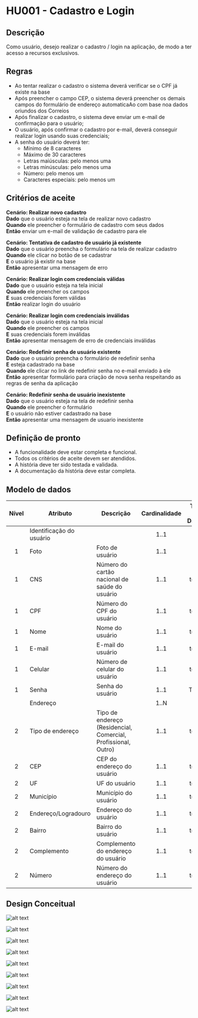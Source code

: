 # HU001 - Cadastro e Login

## Descrição

Como usuário, desejo realizar o cadastro / login na aplicação, de modo a ter acesso a recursos exclusivos.

## Regras
- Ao tentar realizar o cadastro o sistema deverá verificar se o CPF já existe na base  
- Após preencher o campo CEP, o sistema deverá preencher os demais campos do formulário de endereço automaticaAo com base noa dados oriundos dos Correios 
- Após finalizar o cadastro, o sistema deve enviar um e-mail de confirmação para o usuário; 
- O usuário, após confirmar o cadastro por e-mail, deverá conseguir realizar login usando suas credenciais; 
- A senha do usuário deverá ter: 
    - Mínimo de 8 caracteres 
    - Máximo de 30 caracteres 
    - Letras maiúsculas: pelo menos uma 
    - Letras minúsculas: pelo menos uma 
    - Número: pelo menos um 
    - Caracteres especiais: pelo menos um 

## Critérios de aceite

**Cenário: Realizar novo cadastro**  
**Dado** que o usuário esteja na tela de realizar novo cadastro  
**Quando** ele preencher o formulário de cadastro com seus dados  
**Então** enviar um e-mail de validação de cadastro para ele  

**Cenário: Tentativa de cadastro de usuário já existente**  
**Dado** que o usuário preencha o formulário na tela de realizar cadastro  
**Quando** ele clicar no botão de se cadastrar  
**E** o usuário já existir na base  
**Então** apresentar uma mensagem de erro

**Cenário: Realizar login com credenciais válidas**  
**Dado** que o usuário esteja na tela inicial  
**Quando** ele preencher os campos  
**E** suas credenciais forem válidas  
**Então** realizar login do usuário  

**Cenário: Realizar login com credenciais inválidas**  
**Dado** que o usuário esteja na tela inicial  
**Quando** ele preencher os campos  
**E** suas credenciais forem inválidas  
**Então** apresentar mensagem de erro de credenciais inválidas  

**Cenário: Redefinir senha de usuário existente**  
**Dado** que o usuário preencha o formulário de redefinir senha  
**E** esteja cadastrado na base  
**Quando** ele clicar no link de redefinir senha no e-mail enviado à ele  
**Então** apresentar formulário para criação de nova senha respeitando as regras de senha da aplicação  

**Cenário: Redefinir senha de usuário inexistente**  
**Dado** que o usuário esteja na tela de redefinir senha  
**Quando** ele preencher o formulário  
**E** o usuário não estiver cadastrado na base  
**Então** apresentar uma mensagem de usuario inexistente

## Definição de pronto
- A funcionalidade deve estar completa e funcional.  
- Todos os critérios de aceite devem ser atendidos.  
- A história deve ter sido testada e validada.  
- A documentação da história deve estar completa.  

## Modelo de dados

| Nível | Atributo | Descrição | Cardinalidade | Tipo de Dados | Tamanho | Formato | Obrigatoriedade |
| :---: | -------- | --------- | :-----------: | :-----------: | :-----: | :-----: | :-------------: | 
|       | Identificação do usuário |  | 1..1 |  |  |  | sim |
| 1 | Foto | Foto de usuário | 1..1 | | | | não |
| 1 | CNS | Número do cartão nacional de saúde do usuário | 1..1 | texto | 15 | XXXX XXXX XXXX XXX | não |
| 1 | CPF | Número do CPF do usuário | 1..1 | texto | 11 | XXX.XXX.XXX-XX | sim |
| 1 | Nome | Nome do usuário | 1..1 |  texto | 80 | | sim |
| 1 | E-mail | E-mail do usuário | 1..1 | texto | 80 | | sim |
| 1 | Celular | Número de celular do usuário | 1..1 | texto | 11 | (XX) XXXXX-XXXX| sim |
| 1 | Senha | Senha do usuário | 1..1 | Texto | 30 | | sim |
| | Endereço | | 1..N | | | | sim |
| 2 | Tipo de endereço | Tipo de endereço (Residencial, Comercial, Profissional, Outro) | 1..1 | texto | 15 | | sim |
| 2 | CEP | CEP do endereço do usuário | 1..1 | texto | 8 | XX.XXX-XXX| sim |
| 2 | UF | UF do usuário | 1..1 | texto | 2 | XX | sim |
| 2 | Município | Município do usuário | 1..1 | texto | 60 | | sim |
| 2 | Endereço/Logradouro | Endereço do usuário | 1..1 | texto | 250 | | sim |
| 2 | Bairro | Bairro do usuário | 1..1 | texto | 120 | | sim |
| 2 | Complemento | Complemento do endereço do usuário | 1..1 | texto | 120 | | sim |
| 2 | Número | Número do endereço do usuário | 1..1 | texto | 10 | | sim |

## Design Conceitual

![alt text](../imagens/01-tela-de-login.png)

![alt text](../imagens/02-tela-de-cadastro.png)

![alt text](../imagens/03-confirmacao-de-cadastro.png)

![alt text](../imagens/04-dados-do-usuario-apos-cadastro.png)

![alt text](../imagens/05-mensagem-email-redefinir-senha.png)

![alt text](../imagens/06-tela-de-redefinir-senha.png)

![alt text](../imagens/07-mensagem-de-confirmar-redefinir-senha.png)

![alt text](../imagens/08-tela-esqueceu-senha.png)

![alt text](../imagens/09-mensagem-de-confirmacao-redefinir-senha.png)